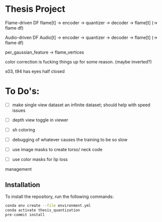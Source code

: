 # Thesis Project

Flame-driven DF
flame[t] -> encoder -> quantizer -> decoder -> flame[t] (-> flame df)

Audio-driven DF
Audio[t] -> encoder -> quantizer -> decoder -> flame[t] (-> flame df)


per_gaussian_feature -> flame_vertices

color correction is fucking things up for some reason. (maybe inverted?)


s03, t94 has eyes half closed
# To Do's:

- [ ] make single view dataset an infinite dataset; should help with speed issues
- [ ] depth view toggle in viewer
- [ ] sh coloring
- [ ] debugging of whatever causes the training to be so slow

- [ ] use image masks to create torso/ neck code
- [ ] use color masks for lip loss


management



## Installation

To install the repository, run the following commands:

```bash
conda env create --file environment.yml
conda activate thesis_quantization
pre-commit install
```
